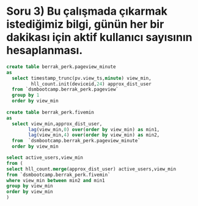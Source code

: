 # Soru 3) Bu çalışmada çıkarmak istediğimiz bilgi, günün her bir dakikası için aktif kullanıcı sayısının hesaplanması.

```SQL
create table berrak_perk.pageview_minute
as 
  select timestamp_trunc(pv.view_ts,minute) view_min,
         hll_count.init(deviceid,24) approx_dist_user
  from `dsmbootcamp.berrak_perk.pageview`
  group by 1
  order by view_min
  
create table berrak_perk.fivemin
as 
  select view_min,approx_dist_user,
        lag(view_min,0) over(order by view_min) as min1,
        lag(view_min,4) over(order by view_min) as min2,
  from  `dsmbootcamp.berrak_perk.pageview_minute` 
  order by view_min  

select active_users,view_min
from (
select hll_count.merge(approx_dist_user) active_users,view_min
from `dsmbootcamp.berrak_perk.fivemin`
where view_min between min2 and min1
group by view_min
order by view_min
)

```
